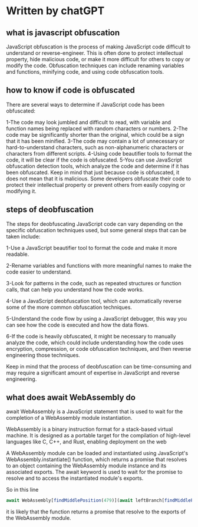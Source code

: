 # Written by chatGPT

## what is javascript obfuscation 
JavaScript obfuscation is the process of making JavaScript code difficult to understand or reverse-engineer. This is often done to protect intellectual property, hide malicious code, or make it more difficult for others to copy or modify the code. Obfuscation techniques can include renaming variables and functions, minifying code, and using code obfuscation tools.

## how to know if code is obfuscated 
There are several ways to determine if JavaScript code has been obfuscated:

1-The code may look jumbled and difficult to read, with variable and function names being replaced with random characters or numbers.
2-The code may be significantly shorter than the original, which could be a sign that it has been minified.
3-The code may contain a lot of unnecessary or hard-to-understand characters, such as non-alphanumeric characters or characters from different scripts.
4-Using code beautifier tools to format the code, it will be clear if the code is obfuscated.
5-You can use JavaScript obfuscation detection tools, which analyze the code and determine if it has been obfuscated.
Keep in mind that just because code is obfuscated, it does not mean that it is malicious. Some developers obfuscate their code to protect their intellectual property or prevent others from easily copying or modifying it.

## steps of deobfuscation
The steps for deobfuscating JavaScript code can vary depending on the specific obfuscation techniques used, but some general steps that can be taken include:

1-Use a JavaScript beautifier tool to format the code and make it more readable.

2-Rename variables and functions with more meaningful names to make the code easier to understand.

3-Look for patterns in the code, such as repeated structures or function calls, that can help you understand how the code works.

4-Use a JavaScript deobfuscation tool, which can automatically reverse some of the more common obfuscation techniques.

5-Understand the code flow by using a JavaScript debugger, this way you can see how the code is executed and how the data flows.

6-If the code is heavily obfuscated, it might be necessary to manually analyze the code, which could include understanding how the code uses encryption, compression, or code obfuscation techniques, and then reverse engineering those techniques.

Keep in mind that the process of deobfuscation can be time-consuming and may require a significant amount of expertise in JavaScript and reverse engineering.

## what does await WebAssembly do
await WebAssembly is a JavaScript statement that is used to wait for the completion of a WebAssembly module instantiation.

WebAssembly is a binary instruction format for a stack-based virtual machine. It is designed as a portable target for the compilation of high-level languages like C, C++, and Rust, enabling deployment on the web

A WebAssembly module can be loaded and instantiated using JavaScript's WebAssembly.instantiate() function, which returns a promise that resolves to an object containing the WebAssembly module instance and its associated exports. The await keyword is used to wait for the promise to resolve and to access the instantiated module's exports.

So in this line 
```javascript
await WebAssembly[findMiddlePosition(479)](await leftBranch[findMiddlePosition(474)]()) 
```
it is likely that the function returns a promise that resolve to the exports of the WebAssembly module. 

